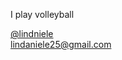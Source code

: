 I play volleyball

[@lindniele](https://www.instagram.com/lindniele/)\
lindaniele25@gmail.com

<!---
lindaniele/lindaniele is a ✨ special ✨ repository because its `README.md` (this file) appears on your GitHub profile.
You can click the Preview link to take a look at your changes.
--->
